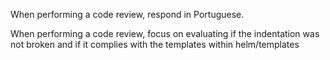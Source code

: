 When performing a code review, respond in Portuguese.

When performing a code review, focus on evaluating if the indentation was not broken and if it complies with the templates within helm/templates
